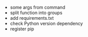 - some args from command
- split function into groups
- add requirements.txt
- check Python version dependency
- register pip
